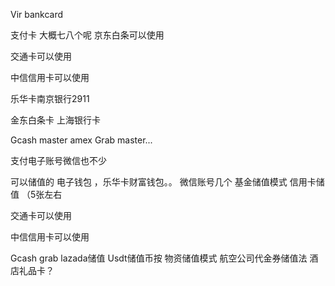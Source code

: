 Vir bankcard

支付卡 大概七八个呢
京东白条可以使用

交通卡可以使用

中信信用卡可以使用

乐华卡南京银行2911

金东白条卡 上海银行卡


Gcash master amex
Grab master...

支付电子账号微信也不少

可以储值的 电子钱包
，乐华卡财富钱包。。  微信账号几个
基金储值模式
信用卡储值 （5张左右

交通卡可以使用

中信信用卡可以使用

Gcash grab lazada储值
Usdt储值币按
物资储值模式
航空公司代金券储值法
酒店礼品卡？
